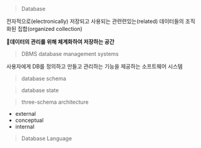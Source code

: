 
> Database

전자적으로(electronically) 저장되고 사용되는 관련련있는(related) 데이터들의 조직화된 집합(organized collection)

**데이터의 관리를 위해 체계화하여 저장하는 공간** 

> DBMS
> database management systems

사용자에게 DB를 정의하고 만들고 관리하는 기능을 제공하는 소프트웨어 시스템


> database schema



> database state



> three-schema architecture

- external
- conceptual
- internal



> Database Language


